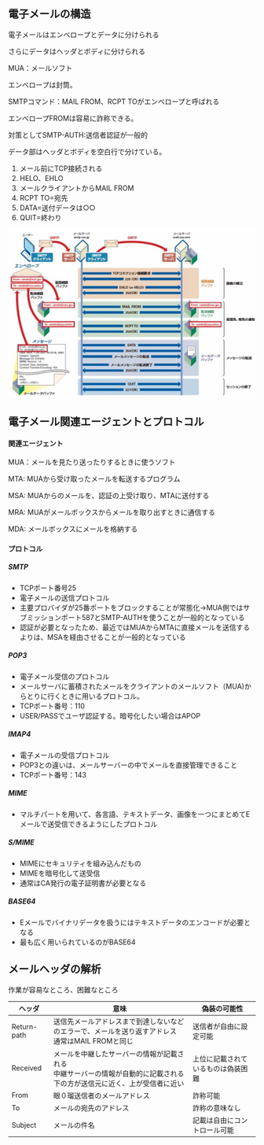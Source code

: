 ## 電子メールの構造

電子メールはエンベロープとデータに分けられる

さらにデータはヘッダとボディに分けられる

MUA：メールソフト

エンベロープは封筒。

SMTPコマンド：MAIL FROM、RCPT TOがエンベロープと呼ばれる

エンベロープFROMは容易に詐称できる。

対策としてSMTP-AUTH:送信者認証が一般的

データ部はヘッダとボディを空白行で分けている。

1. メール前にTCP接続される
2. HELO、EHLO
3. メールクライアントからMAIL FROM
4. RCPT TO=宛先
5. DATA=送付データは○○
6. QUIT=終わり

![1735944340984](image/content/1735944340984.png)

## 電子メール関連エージェントとプロトコル

#### 関連エージェント

MUA：メールを見たり送ったりするときに使うソフト

MTA: MUAから受け取ったメールを転送するプログラム

MSA: MUAからのメールを、認証の上受け取り、MTAに送付する

MRA: MUAがメールボックスからメールを取り出すときに通信する

MDA: メールボックスにメールを格納する

#### プロトコル

##### SMTP

- TCPポート番号25
- 電子メールの送信プロトコル
- 主要プロバイダが25番ポートをブロックすることが常態化→MUA側ではサブミッションポート587とSMTP-AUTHを使うことが一般的となっている
- 認証が必要となったため、最近ではMUAからMTAに直接メールを送信するよりは、MSAを経由させることが一般的となっている

##### POP3

- 電子メール受信のプロトコル
- メールサーバに蓄積されたメールをクライアントのメールソフト（MUA)からとりに行くときに用いるプロトコル。
- TCPポート番号：110
- USER/PASSでユーザ認証する。暗号化したい場合はAPOP

##### IMAP4

- 電子メールの受信プロトコル
- POP3との違いは、メールサーバーの中でメールを直接管理できること
- TCPポート番号：143

##### MIME

- マルチパートを用いて、各言語、テキストデータ、画像を一つにまとめてEメールで送受信できるようにしたプロトコル

##### S/MIME

- MIMEにセキュリティを組み込んだもの
- MIMEを暗号化して送受信
- 通常はCA発行の電子証明書が必要となる

##### BASE64

- Eメールでバイナリデータを扱うにはテキストデータのエンコードが必要となる
- 最も広く用いられているのがBASE64

## メールヘッダの解析

作業が容易なところ、困難なところ

| ヘッダ      | 意味                                                                                                                               | 偽装の可能性                       |
| ----------- | ---------------------------------------------------------------------------------------------------------------------------------- | ---------------------------------- |
| Return-path | 送信先メールアドレスまで到達しないなどのエラーで、メールを送り返すアドレス<br />通常はMAIL FROMと同じ                              | 送信者が自由に設定可能             |
| Received    | メールを中継したサーバーの情報が記載される<br />中継サーバーの情報が自動的に記載される<br />下の方が送信元に近く、上が受信者に近い | 上位に記載されているものは偽装困難 |
| From        | 眼０瑠送信者のメールアドレス                                                                                                       | 詐称可能                           |
| To          | メールの宛先のアドレス                                                                                                             | 詐称の意味なし                     |
| Subject     | メールの件名                                                                                                                       | 記載は自由にコントロール可能       |
